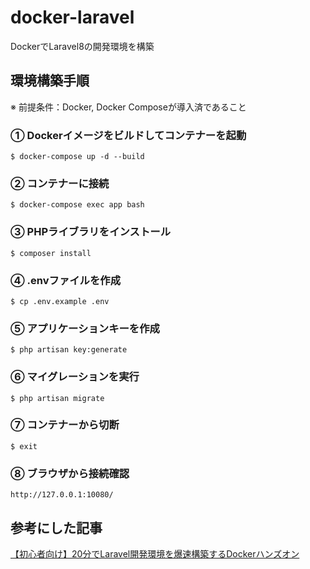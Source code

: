 # docker-laravel
DockerでLaravel8の開発環境を構築

## 環境構築手順
※ 前提条件：Docker, Docker Composeが導入済であること

### ① Dockerイメージをビルドしてコンテナーを起動
```
$ docker-compose up -d --build
```
### ② コンテナーに接続
```
$ docker-compose exec app bash
```

### ③ PHPライブラリをインストール
```
$ composer install
```

### ④ .envファイルを作成
```
$ cp .env.example .env
```

### ⑤ アプリケーションキーを作成
```
$ php artisan key:generate
```

### ⑥ マイグレーションを実行
```
$ php artisan migrate
```

### ⑦ コンテナーから切断
```
$ exit
```

### ⑧ ブラウザから接続確認
```
http://127.0.0.1:10080/
```

## 参考にした記事
[【初心者向け】20分でLaravel開発環境を爆速構築するDockerハンズオン](https://qiita.com/ucan-lab/items/56c9dc3cf2e6762672f4)
